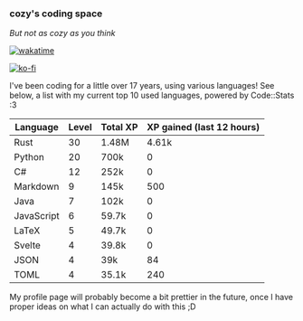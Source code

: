 ### cozy's coding space
*But not as cozy as you think*

[![wakatime](https://wakatime.com/badge/user/c0ba07bb-3421-41be-bd1a-d611e670f250.svg)](https://wakatime.com/@c0ba07bb-3421-41be-bd1a-d611e670f250)

[![ko-fi](https://ko-fi.com/img/githubbutton_sm.svg)](https://ko-fi.com/J3J75ITL4)

I've been coding for a little over 17 years, using various languages! See below, a list with my current top 10 used languages, powered by Code::Stats :3
    
| Language | Level | Total XP | XP gained (last 12 hours) |
| --- | --- | --- | --- |
| Rust | 30 | 1.48M | 4.61k |
| Python | 20 | 700k | 0 |
| C# | 12 | 252k | 0 |
| Markdown | 9 | 145k | 500 |
| Java | 7 | 102k | 0 |
| JavaScript | 6 | 59.7k | 0 |
| LaTeX | 5 | 49.7k | 0 |
| Svelte | 4 | 39.8k | 0 |
| JSON | 4 | 39k | 84 |
| TOML | 4 | 35.1k | 240 |
    
My profile page will probably become a bit prettier in the future, once I have proper ideas on what I can actually do with this ;D